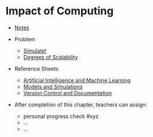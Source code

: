# Impact of Computing

* [Notes](notes)
* Problem
  * [Simulate!](https://docs.cs50.net/2019/ap/problems/simulate/simulate.html)
  * [Degrees of Scalability](https://docs.cs50.net/2019/ap/problems/scalability/scalability.html)
* Reference Sheets
  * [Artificial Intelligence and Machine Learning](https://ap.cs50.school/assets/pdfs/artificial_intelligence_and_machine_learning.pdf)
  * [Models and Simulations](https://ap.cs50.school/assets/pdfs/models_and_simulations.pdf)
  * [Version Control and Documentation](https://ap.cs50.school/assets/pdfs/version_control_and_documentation.pdf)

* After completion of this chapter, teachers can assign:
  * personal progress check #xyz
  * ...
  * ...
